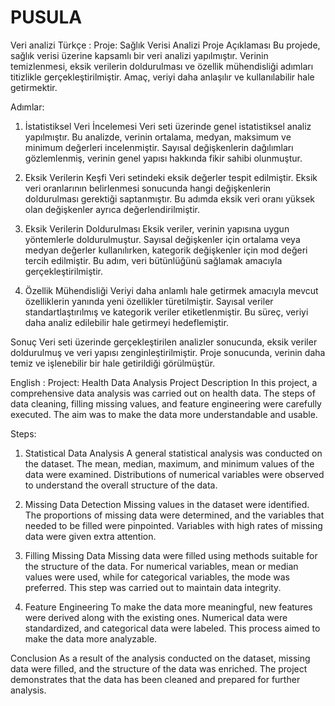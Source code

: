# PUSULA
Veri analizi
Türkçe :
Proje: Sağlık Verisi Analizi
Proje Açıklaması
Bu projede, sağlık verisi üzerine kapsamlı bir veri analizi yapılmıştır.
 Verinin temizlenmesi, eksik verilerin doldurulması ve özellik mühendisliği 
adımları titizlikle gerçekleştirilmiştir. Amaç, veriyi daha anlaşılır ve
 kullanılabilir hale getirmektir.

Adımlar:
1. İstatistiksel Veri İncelemesi
Veri seti üzerinde genel istatistiksel analiz yapılmıştır. Bu analizde,
verinin ortalama, medyan, maksimum ve minimum değerleri incelenmiştir.
Sayısal değişkenlerin dağılımları gözlemlenmiş, verinin genel yapısı hakkında 
fikir sahibi olunmuştur.

2. Eksik Verilerin Keşfi
Veri setindeki eksik değerler tespit edilmiştir. Eksik veri oranlarının 
belirlenmesi sonucunda hangi değişkenlerin doldurulması gerektiği saptanmıştır. 
Bu adımda eksik veri oranı yüksek olan değişkenler ayrıca değerlendirilmiştir.

3. Eksik Verilerin Doldurulması
Eksik veriler, verinin yapısına uygun yöntemlerle doldurulmuştur. Sayısal
 değişkenler için ortalama veya medyan değerler kullanılırken, kategorik
 değişkenler için mod değeri tercih edilmiştir. Bu adım, veri bütünlüğünü 
sağlamak amacıyla gerçekleştirilmiştir.

4. Özellik Mühendisliği
Veriyi daha anlamlı hale getirmek amacıyla mevcut özelliklerin yanında yeni
 özellikler türetilmiştir. Sayısal veriler standartlaştırılmış ve kategorik
 veriler etiketlenmiştir. Bu süreç, veriyi daha analiz edilebilir hale getirmeyi
 hedeflemiştir.

Sonuç
Veri seti üzerinde gerçekleştirilen analizler sonucunda, eksik veriler 
doldurulmuş ve veri yapısı zenginleştirilmiştir. Proje sonucunda, verinin 
daha temiz ve işlenebilir bir hale getirildiği görülmüştür.

English :
Project: Health Data Analysis
Project Description
In this project, a comprehensive data analysis was
 carried out on health data. The steps of data cleaning,
 filling missing values, and feature engineering were carefully
 executed. The aim was to make the data more understandable and usable.


Steps:
1. Statistical Data Analysis
A general statistical analysis was conducted on the dataset.
 The mean, median, maximum, and minimum values of the data were
 examined. Distributions of numerical variables were observed to 
understand the overall structure of the data.

2. Missing Data Detection
Missing values in the dataset were identified. The proportions of
 missing data were determined, and the variables that needed to be 
filled were pinpointed. Variables with high rates of missing data were
 given extra attention.

3. Filling Missing Data
Missing data were filled using methods suitable for the structure of 
the data. For numerical variables, mean or median values were used,
 while for categorical variables, the mode was preferred. This step was
 carried out to maintain data integrity.

4. Feature Engineering
To make the data more meaningful, new features were derived along with 
the existing ones. Numerical data were standardized, and categorical data
 were labeled. This process aimed to make the data more analyzable.

Conclusion
As a result of the analysis conducted on the dataset, missing data 
were filled, and the structure of the data was enriched. The project
 demonstrates that the data has been cleaned and prepared for further analysis.

